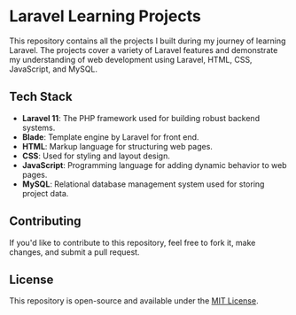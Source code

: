 # Laravel Learning Projects

This repository contains all the projects I built during my journey of learning Laravel. The projects cover a variety of Laravel features and demonstrate my understanding of web development using Laravel, HTML, CSS, JavaScript, and MySQL.

## Tech Stack

- **Laravel 11**: The PHP framework used for building robust backend systems.
- **Blade**: Template engine by Laravel for front end.
- **HTML**: Markup language for structuring web pages.
- **CSS**: Used for styling and layout design.
- **JavaScript**: Programming language for adding dynamic behavior to web pages.
- **MySQL**: Relational database management system used for storing project data.

## Contributing

If you'd like to contribute to this repository, feel free to fork it, make changes, and submit a pull request.

## License

This repository is open-source and available under the [MIT License](LICENSE).
